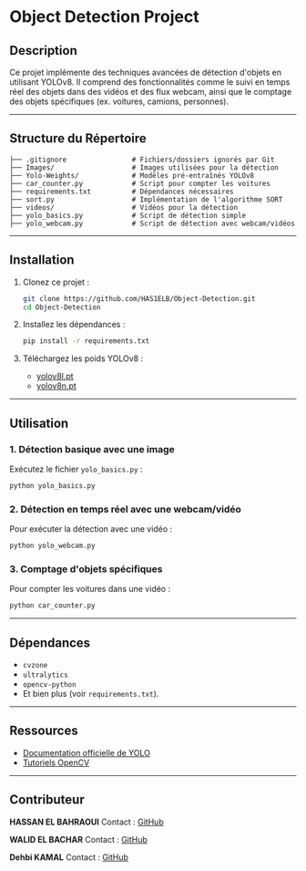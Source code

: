 # Object Detection Project

## Description

Ce projet implémente des techniques avancées de détection d'objets en utilisant YOLOv8. Il comprend des fonctionnalités comme le suivi en temps réel des objets dans des vidéos et des flux webcam, ainsi que le comptage des objets spécifiques (ex. voitures, camions, personnes).

---

## Structure du Répertoire

```
├── .gitignore                # Fichiers/dossiers ignorés par Git
├── Images/                   # Images utilisées pour la détection
├── Yolo-Weights/             # Modèles pré-entraînés YOLOv8
├── car_counter.py            # Script pour compter les voitures
├── requirements.txt          # Dépendances nécessaires
├── sort.py                   # Implémentation de l'algorithme SORT
├── videos/                   # Vidéos pour la détection
├── yolo_basics.py            # Script de détection simple
├── yolo_webcam.py            # Script de détection avec webcam/vidéos
```

---

## Installation

1. Clonez ce projet :

   ```bash
   git clone https://github.com/HAS1ELB/Object-Detection.git
   cd Object-Detection
   ```
2. Installez les dépendances :

   ```bash
   pip install -r requirements.txt
   ```
3. Téléchargez les poids YOLOv8 :

   - [yolov8l.pt](https://raw.githubusercontent.com/HAS1ELB/Object-Detection/main/Yolo-Weights/yolov8l.pt)
   - [yolov8n.pt](https://raw.githubusercontent.com/HAS1ELB/Object-Detection/main/Yolo-Weights/yolov8n.pt)

---

## Utilisation

### 1. Détection basique avec une image

Exécutez le fichier `yolo_basics.py` :

```bash
python yolo_basics.py
```

### 2. Détection en temps réel avec une webcam/vidéo

Pour exécuter la détection avec une vidéo :

```bash
python yolo_webcam.py
```

### 3. Comptage d'objets spécifiques

Pour compter les voitures dans une vidéo :

```bash
python car_counter.py
```

---

## Dépendances

- `cvzone`
- `ultralytics`
- `opencv-python`
- Et bien plus (voir `requirements.txt`).

---

## Ressources

- [Documentation officielle de YOLO](https://github.com/ultralytics/ultralytics)
- [Tutoriels OpenCV](https://opencv.org/)

---

## Contributeur

**HASSAN EL BAHRAOUI**
Contact : [GitHub](https://github.com/HAS1ELB)

**WALID EL BACHAR**
Contact : [GitHub](https://github.com/lidwaa)

**Dehbi KAMAL**
Contact : [GitHub](https://github.com/kamaLc73)
